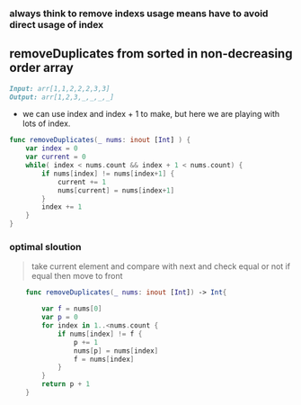### always think to remove indexs usage means have to avoid direct usage of index

## removeDuplicates from sorted in non-decreasing order array

```markdown
Input: arr[1,1,2,2,2,3,3]  
Output: arr[1,2,3,_,_,_,_]
```
- we can use index and index + 1 to make, but here we are playing with lots of index.

```swift
func removeDuplicates(_ nums: inout [Int] ) {
    var index = 0
    var current = 0
    while( index < nums.count && index + 1 < nums.count) {
        if nums[index] != nums[index+1] {
            current += 1
            nums[current] = nums[index+1]
        }
        index += 1
    }
}
```

### optimal sloution

> take current element and compare with next and check equal or not if equal then move to front

```swift
    func removeDuplicates(_ nums: inout [Int]) -> Int{        

        var f = nums[0]
        var p = 0 
        for index in 1..<nums.count {
            if nums[index] != f {
                p += 1
                nums[p] = nums[index]
                f = nums[index]
            }
        }
        return p + 1
    }
```